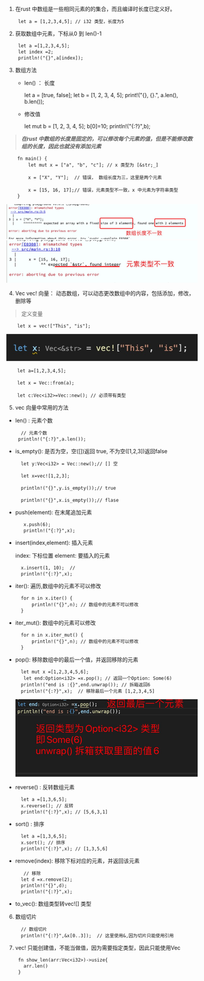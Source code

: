 1. 在rust 中数组是一些相同元素的的集合，而且编译时长度已定义好。

        let a = [1,2,3,4,5]; // i32 类型，长度为5

2. 获取数组中元素，下标从0 到 len()-1

        let a =[1,2,3,4,5];
        let index =2;
        println!("{}",a[index]);

3. 数组方法

   + len() ： 长度

        let a = [true, false];
        let b = [1, 2, 3, 4, 5];
        print!("{}, {}.", a.len(), b.len());

   + 修改值

        let mut b = [1, 2, 3, 4, 5];
        b[0]=10;
        println!("{:?}",b);

> ***在rust 中数组的长度是固定的，可以修改每个元素的值，但是不能修改数组的长度，因此也就没有添加元素***

        fn main() {
            let mut x = ["a", "b", "c"]; // x 类型为 [&str;_]

            x = ["X", "Y"];  // 错误， 数组长度为三，这里是两个元素

            x = [15, 16, 17];// 错误，元素类型不一致，x 中元素为字符串类型
        }

   ![avatar](../assets/arr1.jpg)
   ![avatar](../assets/arr2.jpg)

4. Vec<T> vec! 向量： 动态数组，可以动态更改数组中的内容，包括添加，修改，删除等

> 定义变量

        let x = vec!["This", "is"];
    
![avatar](../assets/vec.jpg)

        let a=[1,2,3,4,5];

        let x = Vec::from(a);

        let c:Vec<i32>=Vec::new(); // 必须带有类型

5. vec 向量中常用的方法

+ len() : 元素个数

        // 元素个数
       println!("{:?}",a.len());

+ is_empty(): 是否为空，空([])返回 true, 不为空([1,2,3])返回false

        let y:Vec<i32> = Vec::new();// [] 空

        let x=vec![1,2,3];

        println!("{}",y.is_empty());// true

        println!("{}",x.is_empty());// flase

+ push(element): 在末尾追加元素

         x.push(6);
         println!("{:?}",x);

+ insert(index,element): 插入元素

   index: 下标位置
   element: 要插入的元素

        x.insert(1, 10);  // 
        println!("{:?}",x);

+ iter(): 遍历,数组中的元素不可以修改

        for n in x.iter() {
            println!("{}",n); // 数组中的元素不可以修改
        }

+ iter_mut(): 数组中的元素可以修改

        for n in x.iter_mut() {
            println!("{}",n); // 数组中的元素不可以修改
        }

+ pop(): 移除数组中的最后一个值，并返回移除的元素

        let mut x =[1,2,3,4,5,6];
         let end:Option<i32> =x.pop(); // 返回一个Option: Some(6)
        println!("end is :{}",end.unwrap()); // 拆箱返回6
        println!("{:?}",x);  // 移除最后一个元素 [1,2,3,4,5]

   ![avatar](../assets/pop.jpg)

+ reverse() : 反转数组元素

        let a =[1,3,6,5];
        x.reverse(); // 反转
        println!("{:?}",x); // [5,6,3,1]

+ sort() : 排序

        let a =[1,3,6,5];
        x.sort(); // 排序
        println!("{:?}",x); // [1,3,5,6]

+ remove(index): 移除下标对应的元素，并返回该元素

         // 移除
        let d =x.remove(2);
        println!("{}",d);
        println!("{:?}",x);

+ to_vec(): 数组类型转vec![] 类型

6. 数组切片

         // 数组切片
         println!("{:?}",&x[0..3]);  // 这里使用&,因为切片只能使用引用

7. vec! 只能创建值，不能当做值，因为需要指定类型，因此只能使用Vec<T>

        fn show_len(arr:Vec<i32>)->usize{
          arr.len()
        }